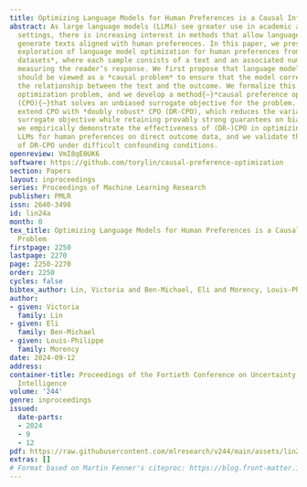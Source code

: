 ```yaml
---
title: Optimizing Language Models for Human Preferences is a Causal Inference Problem
abstract: As large language models (LLMs) see greater use in academic and commercial
  settings, there is increasing interest in methods that allow language models to
  generate texts aligned with human preferences. In this paper, we present an initial
  exploration of language model optimization for human preferences from *direct outcome
  datasets*, where each sample consists of a text and an associated numerical outcome
  measuring the reader’s response. We first propose that language model optimization
  should be viewed as a *causal problem* to ensure that the model correctly learns
  the relationship between the text and the outcome. We formalize this causal language
  optimization problem, and we develop a method{—}*causal preference optimization*
  (CPO){—}that solves an unbiased surrogate objective for the problem. We further
  extend CPO with *doubly robust* CPO (DR-CPO), which reduces the variance of the
  surrogate objective while retaining provably strong guarantees on bias. Finally,
  we empirically demonstrate the effectiveness of (DR-)CPO in optimizing state-of-the-art
  LLMs for human preferences on direct outcome data, and we validate the robustness
  of DR-CPO under difficult confounding conditions.
openreview: VmI8qE0UK6
software: https://github.com/torylin/causal-preference-optimization
section: Papers
layout: inproceedings
series: Proceedings of Machine Learning Research
publisher: PMLR
issn: 2640-3498
id: lin24a
month: 0
tex_title: Optimizing Language Models for Human Preferences is a Causal Inference
  Problem
firstpage: 2250
lastpage: 2270
page: 2250-2270
order: 2250
cycles: false
bibtex_author: Lin, Victoria and Ben-Michael, Eli and Morency, Louis-Philippe
author:
- given: Victoria
  family: Lin
- given: Eli
  family: Ben-Michael
- given: Louis-Philippe
  family: Morency
date: 2024-09-12
address:
container-title: Proceedings of the Fortieth Conference on Uncertainty in Artificial
  Intelligence
volume: '244'
genre: inproceedings
issued:
  date-parts:
  - 2024
  - 9
  - 12
pdf: https://raw.githubusercontent.com/mlresearch/v244/main/assets/lin24a/lin24a.pdf
extras: []
# Format based on Martin Fenner's citeproc: https://blog.front-matter.io/posts/citeproc-yaml-for-bibliographies/
---
```

